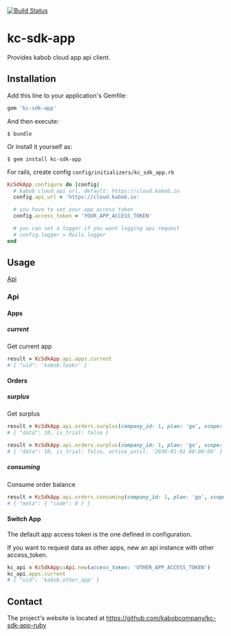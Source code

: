 [![Build Status](https://ci.kabob.io/api/badges/kabobcompany/kc-sdk-app-ruby/status.svg)](https://ci.kabob.io/kabobcompany/kc-sdk-app-ruby)
# kc-sdk-app
Provides kabob cloud app api client.

## Installation

Add this line to your application's Gemfile:

```ruby
gem 'kc-sdk-app'
```

And then execute:

    $ bundle

Or install it yourself as:

    $ gem install kc-sdk-app

For rails, create config `config/initializers/kc_sdk_app.rb`

```ruby
KcSdkApp.configure do |config|
  # kabob cloud api url, default: https://cloud.kabob.io
  config.api_url = 'https://cloud.kabob.io'

  # you have to set your app access token
  config.access_token = 'YOUR_APP_ACCESS_TOKEN'

  # you can set a logger if you want logging api request
  # config.logger = Rails.logger
end
```

## Usage

[Api](#api)

### Api
#### Apps
##### current
Get current app
```ruby
result = KcSdkApp.api.apps.current
# { "uid": 'kabob.lookr' }
```


#### Orders
##### surplus
Get surplus
```ruby
result = KcSdkApp.api.orders.surplus(company_id: 1, plan: 'go', scope: 'point')
# { "data": 10, is_trial: false }
```

```ruby
result = KcSdkApp.api.orders.surplus(company_id: 1, plan: 'go', scope: 'license')
# { "data": 10, is_trial: false, active_until: '2030-01-01 00:00:00' }
```

##### consuming
Consume order balance
```ruby
result = KcSdkApp.api.orders.consuming(company_id: 1, plan: 'go', scope: 'point', quantity: 1, taken_at: '2020-12-25 00:00:00 UTC', uid: 'uid')
# { "meta": { "code": 0 } }
```

#### Switch App
The default app access token is the one defined in configuration.

If you want to request data as other apps, new an api instance with other access_token.
```ruby
kc_api = KcSdkApp::Api.new(access_token: 'OTHER_APP_ACCESS_TOKEN')
kc_api.apps.current
# { "uid": 'kabob.other_app' }
```

## Contact
The project's website is located at https://github.com/kabobcompany/kc-sdk-app-ruby
